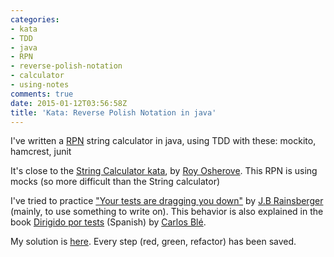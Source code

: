 ```yaml
---
categories:
- kata
- TDD
- java
- RPN
- reverse-polish-notation
- calculator
- using-notes
comments: true
date: 2015-01-12T03:56:58Z
title: 'Kata: Reverse Polish Notation in java'
---
```


I've written a [RPN](http://en.wikipedia.org/wiki/Reverse_Polish_notation) string calculator in java, using TDD with these: mockito, hamcrest, junit

It's close to the [String Calculator kata](http://osherove.com/tdd-kata-1/), by [Roy Osherove][osherove]. This RPN is using mocks (so more difficult than the String calculator)

I've tried to practice ["Your tests are dragging you down"](http://us2.campaign-archive1.com/?u=80ca60ec48ef77dfaa1f38943&id=42f9a0b66f&e=6ca6702beb) by [J.B Rainsberger][rainsberger] (mainly, to use something to write on). This behavior is also explained in the book [Dirigido por tests](http://www.carlosble.com/libro-tdd/) (Spanish) by [Carlos Blé][carlosble].

My solution is [here](https://github.com/alvarogarcia7/kata-rpn-calculator-java). Every step (red, green, refactor) has been saved. 


[carlosble]: https://twitter.com/carlosble
[rainsberger]: https://twitter.com/jbrains
[osherove]: https://twitter.com/RoyOsherove